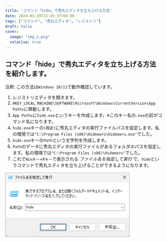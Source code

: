 ```yaml
---
title: 'コマンド「hide」で秀丸エディタを立ち上げる方法'
date: 2024-03-29T23:45:37+09:00
tags: ["コマンド", "秀丸エディタ", "レジストリ"]
draft: false
cover:
  image: "img_2.png"
  relative: true
---
```


## コマンド「hide」で秀丸エディタを立ち上げる方法を紹介します。

注釈: この方法は`Windows 10/11`で動作確認しています。

1. レジストリエディタを開きます。
2. `HKEY_LOCAL_MACHINE\SOFTWARE\Microsoft\Windows\CurrentVersion\App Paths`に移動します。
3. `App Paths`に`hide.exe`というキーを作成します。※このキー名の`.exe`の前がコマンド名になります。
4. `hide.exe`キーの`(既定)`に秀丸エディタの実行ファイルパスを設定します。私の環境では`"C:\Program Files (x86)\Hidemaru\Hidemaru.exe"`でした。
5. `hide.exe`キーの`Path`という文字列を作成します。
6. `Path`のデータに秀丸エディタの実行ファイルがあるフォルダのパスを設定します。私の環境では`"C:\Program Files (x86)\Hidemaru"`でした。
7. これで`Winキー`+`Rキー`で表示される *ファイル名を指定して実行* で、`hide`というコマンドで秀丸エディタを立ち上げることができるようになります。

![img_1.png](img_1.png)
